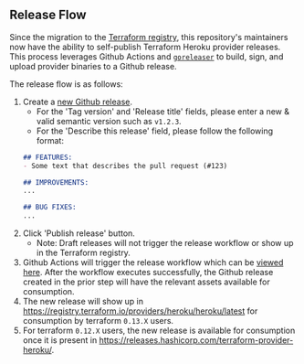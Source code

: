 ## Release Flow

Since the migration to the [Terraform registry](https://registry.terraform.io/), this repository's maintainers now have
the ability to self-publish Terraform Heroku provider releases. This process leverages Github Actions
and [`goreleaser`](https://github.com/goreleaser/goreleaser) to build, sign, and upload provider binaries to a Github release.

The release flow is as follows:
1. Create a [new Github release](https://github.com/heroku/terraform-provider-heroku/releases/new).
    - For the 'Tag version' and 'Release title' fields, please enter a new & valid semantic version such as `v1.2.3`.
    - For the 'Describe this release' field, please follow the following format:
    ```markdown
    ## FEATURES:
    - Some text that describes the pull request (#123)

    ## IMPROVEMENTS:
    ...

    ## BUG FIXES:
    ...
    ```
1. Click 'Publish release' button.
    - Note: Draft releases will not trigger the release workflow or show up in the Terraform registry.
1. Github Actions will trigger the release workflow which can be
[viewed here](https://github.com/heroku/terraform-provider-heroku/actions?query=workflow%3Arelease).
After the workflow executes successfully, the Github release created in the prior step will
have the relevant assets available for consumption.
1. The new release will show up in https://registry.terraform.io/providers/heroku/heroku/latest for consumption
by terraform `0.13.X` users.
1. For terraform `0.12.X` users, the new release is available for consumption once it is present in
https://releases.hashicorp.com/terraform-provider-heroku/.

